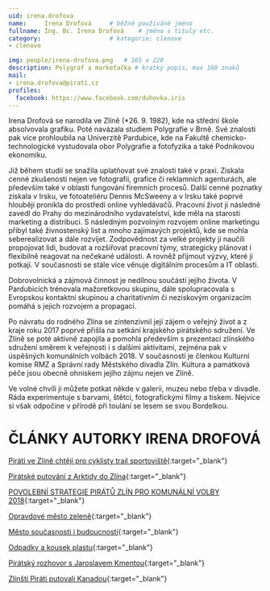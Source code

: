 ```yaml
---
uid: irena.drofova
name:     Irena Drofová  	# běžně používáné jméno
fullname: Ing. Bc. Irena Drofová 	# jméno s tituly etc.
category:                   # kategorie: clenove
- clenove

img: people/irena-drofova.png   # 165 x 220
description: Polygraf a markeťačka # kratký popis, max 160 znaků
mail:
- irena.drofova@pirati.cz
profiles:
  facebook: https://www.facebook.com/duhovka.iris
---
```

Irena Drofová se narodila ve Zlíně (*26. 9. 1982), kde na střední škole absolvovala grafiku. Poté navázala studiem Polygrafie v Brně. Své znalosti pak více prohloubila na Univerzitě Pardubice, kde na Fakultě chemicko-technologické vystudovala obor Polygrafie a fotofyzika a také Podnikovou ekonomiku.

Již během studií se snažila uplatňovat své znalosti také v praxi. Získala cenné zkušenosti nejen ve fotografii, grafice či reklamních agenturách, ale především také v oblasti fungování firemních procesů. Další cenné poznatky získala v Irsku, ve fotoateliéru Dennis McSweeny a v Irsku také poprvé hlouběji pronikla do prostředí online vyhledávačů. Pracovní život ji následně zavedl do Prahy do mezinárodního vydavatelství, kde měla na starosti marketing a distribuci. S následným pozvolným rozvojem online marketingu přibyl také živnostenský list a mnoho zajímavých projektů, kde se mohla seberealizovat a dále rozvíjet. Zodpovědnost za velké projekty ji naučili propojovat lidi, budovat a rozšiřovat pracovní týmy, strategicky plánovat i flexibilně reagovat na nečekané události. A rovněž přijmout výzvy, které ji potkají. V současnosti se stále více věnuje digitálním procesům a IT oblasti.

Dobrovolnická a zájmová činnost je nedílnou součástí jejího života. V Pardubicích trénovala mažoretkovou skupinu, dále spolupracovala s Evropskou kontaktní skupinou a charitativním či neziskovým organizacím pomáhá s jejich rozvojem a propagací.

Po návratu do rodného Zlína se zintenzivnil její zájem o veřejný život a z kraje roku 2017 poprvé přišla na setkání krajského pirátského sdružení. Ve Zlíně se poté aktivně zapojila a pomohla především s prezentací zlínského sdružení směrem k veřejnosti i s dalšími aktivitami, zejména pak v úspěšných komunálních volbách 2018. V současnosti je členkou Kulturní komise RMZ a Správní rady Městského divadla Zlín. Kultura a památková péče jsou obecně ohniskem jejího zájmu nejen ve Zlíně.

Ve volné chvíli ji můžete potkat někde v galerii, muzeu nebo třeba v divadle. Ráda experimentuje s barvami, štětci, fotografickými filmy a tiskem. Nejvíce si však odpočine v přírodě při toulání se lesem se svou Bordelkou. 



# ČLÁNKY AUTORKY IRENA DROFOVÁ
[Piráti ve Zlíně chtějí pro cyklisty trail sportoviště](https://zlin.pirati.cz/aktuality/pirati-ve-zline-chteji-pro-cyklisty-trail-sporotoviste.html){:target="_blank"}

[Pirátské putování z Arktidy do Zlína](https://zlin.pirati.cz/aktuality/piratske-putovani-z-arktidy-do-zlina.html){:target="_blank"}

[POVOLEBNÍ STRATEGIE PIRÁTŮ ZLÍN PRO KOMUNÁLNÍ VOLBY 2018](https://zlin.pirati.cz/aktuality/povolebni-strategie.html){:target="_blank"}

[Opravdové město zeleně](https://zlin.pirati.cz/aktuality/opravdove-mesto-zelene.html){:target="_blank"}

[Město současnosti i budoucnosti](https://zlin.pirati.cz/aktuality/mesto-soucasnosti-i-budoucnosti.html){:target="_blank"}

[Odpadky a kousek plastu](https://zlin.pirati.cz/aktuality/Odpadky-a-kousek-plastu.html){:target="_blank"}

[Pirátský rozhovor s Jaroslavem Kmentou](https://zlin.pirati.cz/aktuality/KmentaRozhovor.html){:target="_blank"}

[Zlínští Piráti putovali Kanadou](https://zlin.pirati.cz/aktuality/zlinsti-pirati-putovali-kanadou.html){:target="_blank"}
